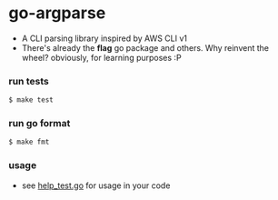 # go-argparse

- A CLI parsing library inspired by AWS CLI v1
- There's already the **flag** go package and others. Why reinvent the wheel? obviously, for learning purposes :P

### run tests
```bash
$ make test
```

### run go format
```bash
$ make fmt
```

### usage
- see [help_test.go](./parse/help_test.go) for usage in your code
